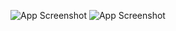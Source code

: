 ![App Screenshot](https://rufina-bucket.s3.jp-tok.cloud-object-storage.appdomain.cloud/2022-10-29.png)
![App Screenshot](https://rufina-bucket.s3.jp-tok.cloud-object-storage.appdomain.cloud/2022-10-29%20(1).png)
